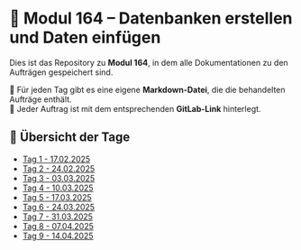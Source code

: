 # 📌 Modul 164 – Datenbanken erstellen und Daten einfügen  

Dies ist das Repository zu **Modul 164**, in dem alle Dokumentationen zu den Aufträgen gespeichert sind.  

📁 Für jeden Tag gibt es eine eigene **Markdown-Datei**, die die behandelten Aufträge enthält.  
🔗 Jeder Auftrag ist mit dem entsprechenden **GitLab-Link** hinterlegt.  

## 📅 Übersicht der Tage  

- [Tag 1 - 17.02.2025](./Tag%201.md)  
- [Tag 2 - 24.02.2025](./Tag%202.md)  
- [Tag 3 - 03.03.2025](./Tag%203.md)  
- [Tag 4 - 10.03.2025](./Tag%204.md)  
- [Tag 5 - 17.03.2025](./Tag%205.md)  
- [Tag 6 - 24.03.2025](./Tag%206.md)  
- [Tag 7 - 31.03.2025](./Tag%207.md)  
- [Tag 8 - 07.04.2025](./Tag%208.md)  
- [Tag 9 - 14.04.2025](./Tag%209.md)  